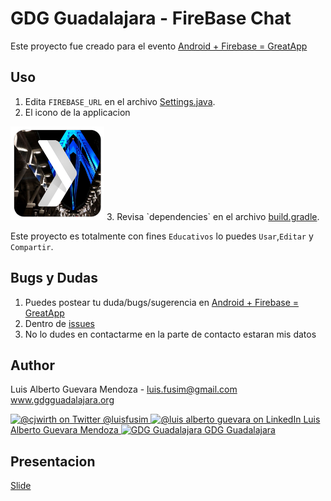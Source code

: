 # GDG Guadalajara - FireBase Chat
Este proyecto fue creado para el evento <a href="https://plus.google.com/u/0/events/c1dgq3sknc7ju2ikri498tle2lg">Android + Firebase = GreatApp</a>

## Uso

1. Edita `FIREBASE_URL` en el archivo <a href="https://github.com/gdgguadalajara/meetup-android-firebase/blob/master/app/src/main/java/org/gdgguadalajara/firebase/Utils/Settings.java">Settings.java</a>. 
2. El icono de la applicacion<br>
<img src="https://github.com/gdgguadalajara/meetup-android-firebase/blob/master/app/src/main/res/mipmap-xxxhdpi/ic_launcher.png?raw=true" width="150px">
3. Revisa `dependencies` en el archivo <a href="https://github.com/gdgguadalajara/meetup-android-firebase/blob/master/app/build.gradle">build.gradle</a>. 

Este proyecto es totalmente con fines `Educativos` lo puedes `Usar`,`Editar` y `Compartir`.

## Bugs y Dudas

1. Puedes postear tu duda/bugs/sugerencia en <a href="https://plus.google.com/u/0/events/c1dgq3sknc7ju2ikri498tle2lg">Android + Firebase = GreatApp</a>
2. Dentro de <a href="https://github.com/gdgguadalajara/meetup-android-firebase/issues">issues</a>
3. No lo dudes en contactarme en la parte de contacto estaran mis datos

## Author

Luis Alberto Guevara Mendoza - luis.fusim@gmail.com
<a href="http://www.gdgguadalajara.org">www.gdgguadalajara.org</a>

<a href="http://www.twitter.com/luisfusim">
<img src="https://g.twimg.com/Twitter_logo_blue.png" width="50px" alt="@cjwirth on Twitter">
@luisfusim
</a>

<a href="https://mx.linkedin.com/pub/luis-alberto-guevara-mendoza/56/116/235">
<img src="https://static.licdn.com/scds/common/u/images/logos/linkedin/logo_in_nav_44x36.png" width="50px" alt="@luis alberto guevara on LinkedIn">
Luis Alberto Guevara Mendoza
</a>

<a href="https://plus.google.com/u/0/+GdgguadalajaraOrg/posts">
<img src="https://lh3.googleusercontent.com/--mUrju1LOKw/VeXzwYCVVwI/AAAAAAAAGFA/BC5eo2phthE/s426/GooglePlus-logos-02.png" width="50px" alt="GDG Guadalajara">
GDG Guadalajara
</a>

## Presentacion
<a href="https://docs.google.com/presentation/d/1LIDXHhwS33kyW_zyqir-qDR70ENKAx6D1vRX2JAF7sA/edit?usp=sharing">Slide</a>




